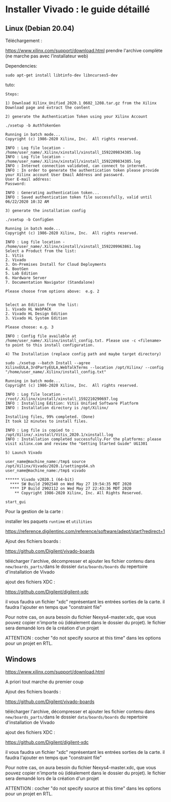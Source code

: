 # Installer Vivado : le guide détaillé 

## Linux (Debian 20.04)

Téléchargement : 

https://www.xilinx.com/support/download.html prendre l'archive complète (ne marche pas avec l’installateur web)

Dependencies: 

```
sudo apt-get install libtinfo-dev libncurses5-dev 
```

tuto: 

```
Steps:

1) Download Xilinx_Unified_2020.1_0602_1208.tar.gz from the Xilinx Download page and extract the content

2) generate the Authentication Token using your Xilinx Account

./xsetup -b AuthTokenGen

Running in batch mode...
Copyright (c) 1986-2020 Xilinx, Inc.  All rights reserved.

INFO : Log file location - /home/user_name/.Xilinx/xinstall/xinstall_1592209834385.log
INFO : Log file location - /home/user_name/.Xilinx/xinstall/xinstall_1592209834385.log
INFO : Internet connection validated, can connect to internet.
INFO : In order to generate the authentication token please provide your Xilinx account User Email Address and password.
User E-mail address: 
Password:

INFO : Generating authentication token...
INFO : Saved authentication token file successfully, valid until 06/22/2020 10:32 AM

3) generate the installation config

./xsetup -b ConfigGen

Running in batch mode...
Copyright (c) 1986-2020 Xilinx, Inc.  All rights reserved.

INFO : Log file location - /home/user_name/.Xilinx/xinstall/xinstall_1592209963861.log
Select a Product from the list:
1. Vitis
2. Vivado
3. On-Premises Install for Cloud Deployments
4. BootGen
5. Lab Edition
6. Hardware Server
7. Documentation Navigator (Standalone)

Please choose from options above:  e.g. 2 


Select an Edition from the list:
1. Vivado HL WebPACK
2. Vivado HL Design Edition
3. Vivado HL System Edition

Please choose: e.g. 3

INFO : Config file available at /home/user_name/.Xilinx/install_config.txt. Please use -c <filename> to point to this install configuration.

4) The Installation (replace config path and maybe target directory)

sudo ./xsetup --batch Install --agree XilinxEULA,3rdPartyEULA,WebTalkTerms --location /opt/Xilinx/ --config "/home/user_name/.Xilinx/install_config.txt"

Running in batch mode...
Copyright (c) 1986-2020 Xilinx, Inc.  All rights reserved.

INFO : Log file location - /root/.Xilinx/xinstall/xinstall_1592210290697.log
INFO : Installing Edition: Vitis Unified Software Platform
INFO : Installation directory is /opt/Xilinx/

Installing files, 99% completed. (Done)                         
It took 12 minutes to install files.

INFO : Log file is copied to : /opt/Xilinx/.xinstall/Vitis_2020.1/xinstall.log
INFO : Installation completed successfully.For the platforms: please visit xilinx.com and review the "Getting Started Guide" UG1301

5) Launch Vivado

user_name@machine_name:/tmp$ source /opt/Xilinx/Vivado/2020.1/settings64.sh
user_name@machine_name:/tmp$ vivado

****** Vivado v2020.1 (64-bit)
  **** SW Build 2902540 on Wed May 27 19:54:35 MDT 2020
  **** IP Build 2902112 on Wed May 27 22:43:36 MDT 2020
    ** Copyright 1986-2020 Xilinx, Inc. All Rights Reserved.

start_gui
```

Pour la gestion de la carte : 

installer les paquets ```runtime``` et ```utilities``` 

https://reference.digilentinc.com/reference/software/adept/start?redirect=1

Ajout des fichiers boards : 

https://github.com/Digilent/vivado-boards

télécharger l'archive, décompresser et ajouter les fichier contenu dans  ``new/boards_parts/``dans le dossier ``data/boards/boards`` du repertoire d'installation de Vivado

ajout des fichiers XDC : 

https://github.com/Digilent/digilent-xdc

il vous faudra un fichier "xdc" représentant les entrées sorties de la carte. il faudra l'ajouter en temps que "constraint file"

Pour notre cas, on aura besoin du fichier Nexys4-master.xdc, que vous pouvez copier n'importe où (idéalement dans le dossier du projet). le fichier sera demandé lors de la création d'un projet 

ATTENTION : cocher "do not specify source at this time" dans les options pour un projet en RTL. 

## Windows

https://www.xilinx.com/support/download.html

A priori tout marche du premier coup 

Ajout des fichiers boards : 

https://github.com/Digilent/vivado-boards

télécharger l'archive, décompresser et ajouter les fichier contenu dans  ``new/boards_parts/``dans le dossier ``data/boards/boards`` du repertoire d'installation de Vivado

ajout des fichiers XDC : 

https://github.com/Digilent/digilent-xdc



il vous faudra un fichier "xdc" représentant les entrées sorties de la carte. il faudra l'ajouter en temps que "constraint file"

Pour notre cas, on aura besoin du fichier Nexys4-master.xdc, que vous pouvez copier n'importe où (idéalement dans le dossier du projet). le fichier sera demandé lors de la création d'un projet 

ATTENTION : cocher "do not specify source at this time" dans les options pour un projet en RTL. 

